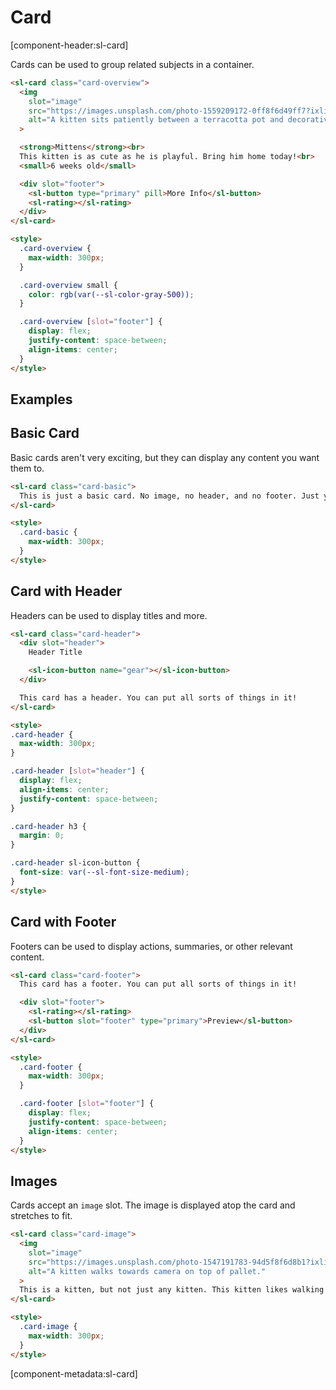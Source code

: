 # Card

[component-header:sl-card]

Cards can be used to group related subjects in a container.

```html preview
<sl-card class="card-overview">
  <img 
    slot="image" 
    src="https://images.unsplash.com/photo-1559209172-0ff8f6d49ff7?ixlib=rb-1.2.1&ixid=eyJhcHBfaWQiOjEyMDd9&auto=format&fit=crop&w=500&q=80" 
    alt="A kitten sits patiently between a terracotta pot and decorative grasses."
  >

  <strong>Mittens</strong><br>
  This kitten is as cute as he is playful. Bring him home today!<br>
  <small>6 weeks old</small>

  <div slot="footer">
    <sl-button type="primary" pill>More Info</sl-button>
    <sl-rating></sl-rating>
  </div>
</sl-card>

<style>
  .card-overview {
    max-width: 300px;
  }

  .card-overview small {
    color: rgb(var(--sl-color-gray-500));
  }

  .card-overview [slot="footer"] {
    display: flex; 
    justify-content: space-between; 
    align-items: center;
  }
</style>
```

## Examples

## Basic Card

Basic cards aren't very exciting, but they can display any content you want them to.

```html preview
<sl-card class="card-basic">
  This is just a basic card. No image, no header, and no footer. Just your content.
</sl-card>

<style>
  .card-basic {
    max-width: 300px;
  }
</style>
```

## Card with Header

Headers can be used to display titles and more.

```html preview
<sl-card class="card-header">
  <div slot="header">
    Header Title

    <sl-icon-button name="gear"></sl-icon-button>
  </div>

  This card has a header. You can put all sorts of things in it!
</sl-card>

<style>
.card-header {
  max-width: 300px;
}

.card-header [slot="header"] {
  display: flex; 
  align-items: center; 
  justify-content: space-between;
}

.card-header h3 {
  margin: 0;
}

.card-header sl-icon-button {
  font-size: var(--sl-font-size-medium);
}
</style>
```

## Card with Footer

Footers can be used to display actions, summaries, or other relevant content.

```html preview
<sl-card class="card-footer">
  This card has a footer. You can put all sorts of things in it!

  <div slot="footer">
    <sl-rating></sl-rating>
    <sl-button slot="footer" type="primary">Preview</sl-button>
  </div>
</sl-card>

<style>
  .card-footer {
    max-width: 300px;
  }

  .card-footer [slot="footer"] {
    display: flex; 
    justify-content: space-between; 
    align-items: center;
  }
</style>
```

## Images

Cards accept an `image` slot. The image is displayed atop the card and stretches to fit.

```html preview
<sl-card class="card-image">
  <img 
    slot="image" 
    src="https://images.unsplash.com/photo-1547191783-94d5f8f6d8b1?ixlib=rb-1.2.1&ixid=eyJhcHBfaWQiOjEyMDd9&auto=format&fit=crop&w=400&q=80" 
    alt="A kitten walks towards camera on top of pallet."
  >
  This is a kitten, but not just any kitten. This kitten likes walking along pallets.
</sl-card>

<style>
  .card-image {
    max-width: 300px;
  }
</style>
```

[component-metadata:sl-card]
